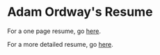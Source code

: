 # Adam Ordway's Resume

For a one page resume, go [here](short/resume.pdf).

For a more detailed resume, go [here](long/resume.pdf).
